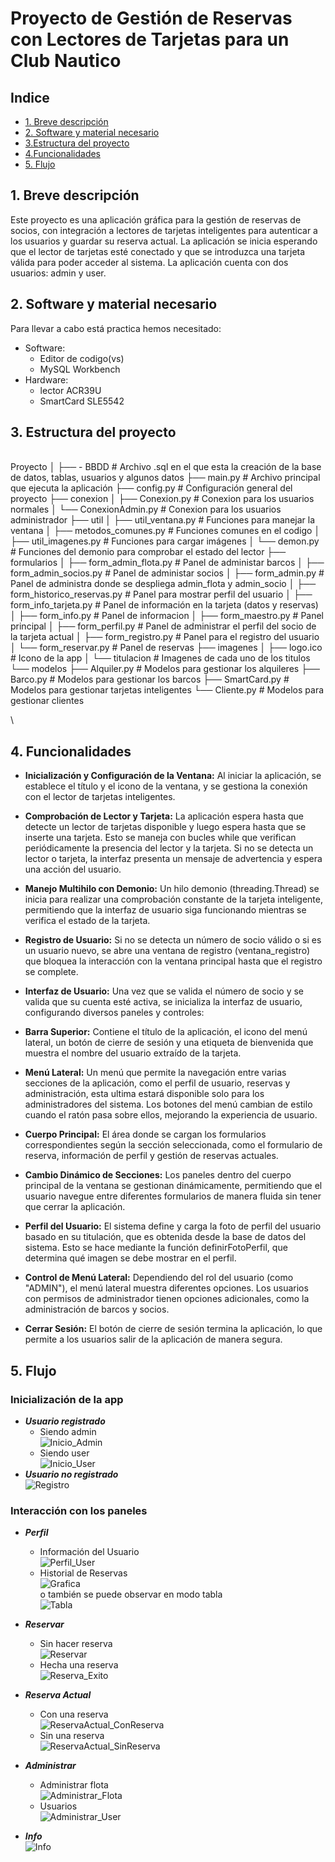 # Proyecto de Gestión de Reservas con Lectores de Tarjetas para un Club Nautico

## Indice
- [1. Breve descripción](#breve-descripción)
- [2. Software y material necesario](#necesario)
- [3.Estructura del proyecto](#estructura)
- [4.Funcionalidades](#funcionalidades)
- [5. Flujo](#flujo)


## 1. <a name="breve-descripción"></a> Breve descripción

Este proyecto es una aplicación gráfica para la gestión de reservas de socios, con integración a lectores de tarjetas inteligentes para autenticar a los usuarios y guardar su reserva actual. La aplicación se inicia esperando que el lector de tarjetas esté conectado y que se introduzca una tarjeta válida para poder acceder al sistema. La aplicación cuenta con dos usuarios: admin y user.

## 2. <a name="necesario"></a> Software y material necesario

Para llevar a cabo está practica hemos necesitado:
 - Software:
     - Editor de codigo(vs)
     - MySQL Workbench
 - Hardware:
     - lector ACR39U
     - SmartCard SLE5542

## 3. <a name="estructura"></a> Estructura del proyecto
\
Proyecto
│
├── - BBDD                          # Archivo .sql en el que esta la creación de la base de datos, tablas, usuarios y algunos datos
├── main.py                         # Archivo principal que ejecuta la aplicación
├── config.py                       # Configuración general del proyecto
├── conexion
│   ├── Conexion.py                 # Conexion para los usuarios normales
│   └── ConexionAdmin.py            # Conexion para los usuarios administrador
├── util
│   ├── util_ventana.py             # Funciones para manejar la ventana
│   ├── metodos_comunes.py          # Funciones comunes en el codigo 
│   ├── util_imagenes.py            # Funciones para cargar imágenes
│   └── demon.py                    # Funciones del demonio para comprobar el estado del lector
├── formularios
│   ├── form_admin_flota.py         # Panel de administar barcos
│   ├── form_admin_socios.py        # Panel de administar socios
│   ├── form_admin.py               # Panel de administra donde se despliega admin_flota y admin_socio
│   ├── form_historico_reservas.py  # Panel para mostrar perfil del usuario
│   ├── form_info_tarjeta.py        # Panel de información en la tarjeta (datos y reservas)
│   ├── form_info.py                # Panel de informacion
│   ├── form_maestro.py             # Panel principal
│   ├── form_perfil.py              # Panel de administrar el perfil del socio de la tarjeta actual
│   ├── form_registro.py            # Panel para el registro del usuario
│   └── form_reservar.py            # Panel de reservas
├── imagenes
│   ├── logo.ico                    # Icono de la app
│   └── titulacion                 # Imagenes de cada uno de los titulos
└── modelos
    ├── Alquiler.py                 # Modelos para gestionar los alquileres
    ├── Barco.py                    # Modelos para gestionar los barcos
    ├── SmartCard.py                # Modelos para gestionar tarjetas inteligentes
    └── Cliente.py                  # Modelos para gestionar clientes

\
## 4. <a name="funcionalidades"></a> Funcionalidades

- **Inicialización y Configuración de la Ventana:** Al iniciar la aplicación, se establece el título y el icono de la ventana, y se gestiona la conexión con el lector de tarjetas inteligentes.

- **Comprobación de Lector y Tarjeta:** La aplicación espera hasta que detecte un lector de tarjetas disponible y luego espera hasta que se inserte una tarjeta. Esto se maneja con bucles while que verifican periódicamente la presencia del lector y la tarjeta. Si no se detecta un lector o tarjeta, la interfaz presenta un mensaje de advertencia y espera una acción del usuario.

- **Manejo Multihilo con Demonio:** Un hilo demonio (threading.Thread) se inicia para realizar una comprobación constante de la tarjeta inteligente, permitiendo que la interfaz de usuario siga funcionando mientras se verifica el estado de la tarjeta.

- **Registro de Usuario:** Si no se detecta un número de socio válido o si es un usuario nuevo, se abre una ventana de registro (ventana_registro) que bloquea la interacción con la ventana principal hasta que el registro se complete.

- **Interfaz de Usuario:**  Una vez que se valida el número de socio y se valida que su cuenta esté activa, se inicializa la interfaz de usuario, configurando diversos paneles y controles:

 - **Barra Superior:** Contiene el título de la aplicación, el icono del menú lateral, un botón de cierre de sesión y una etiqueta de bienvenida que muestra el nombre del usuario  extraído de la tarjeta.

 - **Menú Lateral:** Un menú que permite la navegación entre varias secciones de la aplicación, como el perfil de usuario, reservas y administración, esta ultima estará disponible solo para los administradores del sistema. Los botones del menú cambian de estilo cuando el ratón pasa sobre ellos, mejorando la experiencia de usuario.

- **Cuerpo Principal:** El área donde se cargan los formularios correspondientes según la sección seleccionada, como el formulario de reserva, información de perfil y gestión de reservas actuales.

- **Cambio Dinámico de Secciones:** Los paneles dentro del cuerpo principal de la ventana se gestionan dinámicamente, permitiendo que el usuario navegue entre diferentes formularios de manera fluida sin tener que cerrar la aplicación.

- **Perfil del Usuario:** El sistema define y carga la foto de perfil del usuario basado en su titulación, que es obtenida desde la base de datos del sistema. Esto se hace mediante la función definirFotoPerfil, que determina qué imagen se debe mostrar en el perfil.

- **Control de Menú Lateral:** Dependiendo del rol del usuario (como "ADMIN"), el menú lateral muestra diferentes opciones. Los usuarios con permisos de administrador tienen opciones adicionales, como la administración de barcos y socios.

- **Cerrar Sesión:** El botón de cierre de sesión termina la aplicación, lo que permite a los usuarios salir de la aplicación de manera segura.


## 5. <a name="flujo"></a> Flujo
### Inicialización de la app
   - ***Usuario registrado***
       - Siendo admin<br>
            ![Inicio_Admin](https://github.com/1805Luis/Gestion_Nautica/blob/main/imagenes_ejecuci%C3%B3n/Inicio_Admin.pn)
       - Siendo user<br>
            ![Inicio_User](https://github.com/1805Luis/Gestion_Nautica/blob/main/imagenes_ejecuci%C3%B3n/Inicio_User.png)
   - ***Usuario no registrado***<br>
            ![Registro](https://github.com/1805Luis/Gestion_Nautica/blob/main/imagenes_ejecuci%C3%B3n/Registro.png)
### Interacción con los paneles
   - ***Perfil***
        - Información del Usuario<br>
            ![Perfil_User](https://github.com/1805Luis/Gestion_Nautica/blob/main/imagenes_ejecuci%C3%B3n/Perfil_User.png)
        - Historial de Reservas<br>
            ![Grafica](https://github.com/1805Luis/Gestion_Nautica/blob/main/imagenes_ejecuci%C3%B3n/Perfil_Historico.png)
            <br>o también se puede observar en modo tabla<br>
            ![Tabla](https://github.com/1805Luis/Gestion_Nautica/blob/main/imagenes_ejecuci%C3%B3n/Perfil_HistoricoTablas.png)
   - ***Reservar***
        - Sin hacer reserva<br>
            ![Reservar](https://github.com/1805Luis/Gestion_Nautica/blob/main/imagenes_ejecuci%C3%B3n/Reservar.png)
        - Hecha una reserva<br>
            ![Reserva_Exito](https://github.com/1805Luis/Gestion_Nautica/blob/main/imagenes_ejecuci%C3%B3n/Reserva_Exito.)

   - ***Reserva Actual***
      - Con una reserva<br>
            ![ReservaActual_ConReserva](https://github.com/1805Luis/Gestion_Nautica/blob/main/imagenes_ejecuci%C3%B3n/ReservaActual_ConReserva.png)
      - Sin una reserva<br>
            ![ReservaActual_SinReserva](https://github.com/1805Luis/Gestion_Nautica/blob/main/imagenes_ejecuci%C3%B3n/ReservaActual_SinReserva.png)
   - ***Administrar***
        - Administrar flota<br>
            ![Administrar_Flota](https://github.com/1805Luis/Gestion_Nautica/blob/main/imagenes_ejecuci%C3%B3n/Administar_Flota.png)
        - Usuarios<br>
            ![Administrar_User](https://github.com/1805Luis/Gestion_Nautica/blob/main/imagenes_ejecuci%C3%B3n/Administar_User.png)
   - ***Info***<br>
            ![Info](https://github.com/1805Luis/Gestion_Nautica/blob/main/imagenes_ejecuci%C3%B3n/Info.png)


